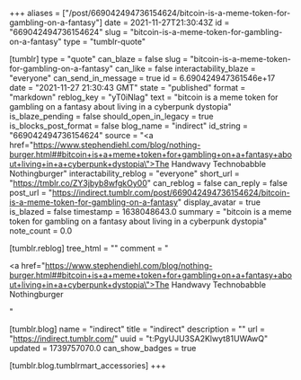 +++
aliases = ["/post/669042494736154624/bitcoin-is-a-meme-token-for-gambling-on-a-fantasy"]
date = 2021-11-27T21:30:43Z
id = "669042494736154624"
slug = "bitcoin-is-a-meme-token-for-gambling-on-a-fantasy"
type = "tumblr-quote"

[tumblr]
type = "quote"
can_blaze = false
slug = "bitcoin-is-a-meme-token-for-gambling-on-a-fantasy"
can_like = false
interactability_blaze = "everyone"
can_send_in_message = true
id = 6.690424947361546e+17
date = "2021-11-27 21:30:43 GMT"
state = "published"
format = "markdown"
reblog_key = "yT0iNlag"
text = "bitcoin is a meme token for gambling on a fantasy about living in a cyberpunk dystopia"
is_blaze_pending = false
should_open_in_legacy = true
is_blocks_post_format = false
blog_name = "indirect"
id_string = "669042494736154624"
source = "<a href=\"https://www.stephendiehl.com/blog/nothing-burger.html##bitcoin+is+a+meme+token+for+gambling+on+a+fantasy+about+living+in+a+cyberpunk+dystopia\">The Handwavy Technobabble Nothingburger</a>"
interactability_reblog = "everyone"
short_url = "https://tmblr.co/ZY3jbyb8wfgkOy00"
can_reblog = false
can_reply = false
post_url = "https://indirect.tumblr.com/post/669042494736154624/bitcoin-is-a-meme-token-for-gambling-on-a-fantasy"
display_avatar = true
is_blazed = false
timestamp = 1638048643.0
summary = "bitcoin is a meme token for gambling on a fantasy about living in a cyberpunk dystopia"
note_count = 0.0

[tumblr.reblog]
tree_html = ""
comment = "<p><a href=\"https://www.stephendiehl.com/blog/nothing-burger.html##bitcoin+is+a+meme+token+for+gambling+on+a+fantasy+about+living+in+a+cyberpunk+dystopia\">The Handwavy Technobabble Nothingburger</a></p>"

[tumblr.blog]
name = "indirect"
title = "indirect"
description = ""
url = "https://indirect.tumblr.com/"
uuid = "t:PgyUJU3SA2Klwyt81UWAwQ"
updated = 1739757070.0
can_show_badges = true

[tumblr.blog.tumblrmart_accessories]
+++

